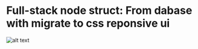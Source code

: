 # Full-stack node struct: From dabase with migrate to css reponsive ui
![alt text](https://github.com/thanhtai-personal/my-practice/blob/main/my-practice-struct.jpg?raw=true)
